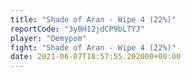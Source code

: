 ```yaml
---
title: "Shade of Aran - Wipe 4 (22%)"
reportCode: "3yBH12jdCP9bLTYJ"
player: "Demypom"
fight: "Shade of Aran - Wipe 4 (22%)"
date: 2021-06-07T18:57:55.202000+00:00
---
```

